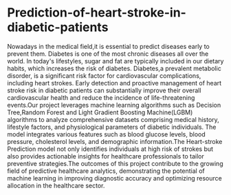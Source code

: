 # Prediction-of-heart-stroke-in-diabetic-patients
Nowadays in the medical field,it is essential to predict diseases early to 
prevent them. Diabetes is one of the most chronic diseases all over the world. 
In today's lifestyles, sugar and fat are typically included in our dietary habits, 
which increases the risk of diabetes. Diabetes,a prevalent metabolic disorder, 
is a significant risk factor for cardiovascular complications, including heart 
strokes. Early detection and proactive management of heart stroke risk in 
diabetic patients can substantially improve their overall cardiovascular health 
and reduce the incidence of life-threatening events.Our project leverages 
machine learning algorithms such as Decision Tree,Random Forest and Light 
Gradient Boosting Machine(LGBM) algorithms to analyze comprehensive 
datasets comprising medical history, lifestyle factors, and physiological 
parameters of diabetic individuals. The model integrates various features such
as blood glucose levels, blood pressure, cholesterol levels, and demographic 
information.The Heart-stroke Prediction model not only identifies individuals 
at high risk of strokes but also provides actionable insights for healthcare 
professionals to tailor preventive strategies.The outcomes of this project 
contribute to the growing field of predictive healthcare analytics, 
demonstrating the potential of machine learning in improving diagnostic 
accuracy and optimizing resource allocation in the healthcare sector.
